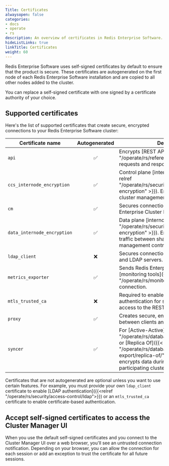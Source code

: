 ```yaml
---
Title: Certificates
alwaysopen: false
categories:
- docs
- operate
- rs
description: An overview of certificates in Redis Enterprise Software.
hideListLinks: true
linkTitle: Certificates
weight: 60
---
```


Redis Enterprise Software uses self-signed certificates by default to ensure that the product is secure. These certificates are autogenerated on the first node of each Redis Enterprise Software installation and are copied to all other nodes added to the cluster.

You can replace a self-signed certificate with one signed by a certificate authority of your choice.

## Supported certificates

Here's the list of supported certificates that create secure, encrypted connections to your Redis Enterprise Software cluster:

| Certificate name | Autogenerated | Description |
|------------------|:---------------:|-------------|
| `api` | <span title="Yes">&#x2705;</span> | Encrypts [REST API]({{< relref "/operate/rs/references/rest-api/" >}}) requests and responses. |
| `ccs_internode_encryption` | <span title="Yes">&#x2705;</span> | Control plane [internode encryption]({{< relref "/operate/rs/security/encryption/internode-encryption" >}}). Encrypts internal traffic for cluster management. |
| `cm` | <span title="Yes">&#x2705;</span> | Secures connections to the Redis Enterprise Cluster Manager UI. |
| `data_internode_encryption` | <span title="Yes">&#x2705;</span> | Data plane [internode encryption]({{< relref "/operate/rs/security/encryption/internode-encryption" >}}). Encrypts internal data traffic between shards and the data management controller (DMC). |
| `ldap_client` | <span title="No">:x:</span> | Secures connections between LDAP clients and LDAP servers. |
| `metrics_exporter` | <span title="Yes">&#x2705;</span> | Sends Redis Enterprise metrics to external [monitoring tools]({{< relref "/operate/rs/monitoring/" >}}) over a secure connection. |
| `mtls_trusted_ca` | <span title="No">:x:</span>  | Required to enable certificate-based authentication for secure, passwordless access to the REST API. |
| `proxy` | <span title="Yes">&#x2705;</span> | Creates secure, encrypted connections between clients and databases. |
| `syncer` | <span title="Yes">&#x2705;</span> | For [Active-Active]({{< relref "/operate/rs/databases/active-active/" >}}) or [Replica Of]({{< relref "/operate/rs/databases/import-export/replica-of/" >}}) databases, encrypts data during the synchronization of participating clusters. |

Certificates that are not autogenerated are optional unless you want to use certain features. For example, you must provide your own `ldap_client` certificate to enable [LDAP authentication]({{<relref "/operate/rs/security/access-control/ldap">}}) or an `mtls_trusted_ca` certificate to enable certificate-based authentication.

## Accept self-signed certificates to access the Cluster Manager UI

When you use the default self-signed certificates and you connect to the Cluster Manager UI over a web browser, you'll see an untrusted connection notification. Depending on your browser, you can allow the connection for each session or add an exception to trust the certificate for all future sessions.
